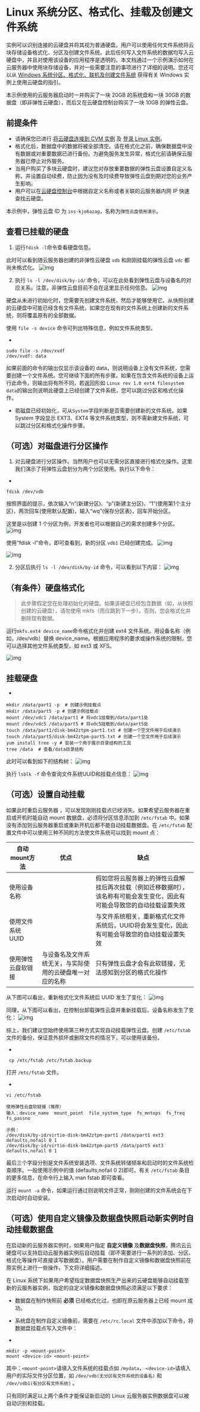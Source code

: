 # Linux 系统分区、格式化、挂载及创建文件系统

实例可以识别连接的云硬盘并将其视为普通硬盘。用户可以使用任何文件系统将云块存储设备格式化、分区及创建文件系统。此后任何写入文件系统的数据均写入云硬盘中，并且对使用该设备的应用程序是透明的。本文档通过一个示例演示如何在云服务器中使用块存储设备，并对一些需要注意的事项进行了详细的说明。您还可以从 [Windows 系统分区、格式化、联机及创建文件系统](https://cloud.tencent.com/document/product/362/6734) 获得有关 Windows 实例上使用云硬盘的指引。

本示例使用的云服务器启动时一并购买了一块 20GB 的系统盘和一块 30GB 的数据盘（即非弹性云硬盘），而后又在云硬盘控制台购买了一块 10GB 的弹性云盘。

## 前提条件

- 请确保您已进行 [将云硬盘连接到 CVM 实例](https://cloud.tencent.com/doc/product/362/5745) 及 [登录 Linux 实例](https://cloud.tencent.com/doc/product/213/5436)。
- 格式化后，数据盘中的数据将被全部清空。请在格式化之前，确保数据盘中没有数据或对重要数据已进行备份。为避免服务发生异常，格式化前请确保云服务器已停止对外服务。
- 当用户购买了多块云硬盘时，建议您对存放重要数据的弹性云盘设置自定义名称，并设置自动续费，防止因为没有及时续费导致弹性云盘到期对您的业务产生影响。 
- 用户可以在[云硬盘控制台](https://console.cloud.tencent.com/cvm/cbs)中根据自定义名称或者关联的云服务器内网 IP 快速查找云硬盘。

本示例中，弹性云盘 ID 为 `ins-kjo6azag`，名称为`弹性云盘使用演示`。 

## 查看已挂载的硬盘

1) 运行`fdisk -l`命令查看硬盘信息。

此时可以看到随云服务器创建的非弹性云硬盘 `vdb` 和刚刚挂载的弹性云盘 `vdc` 都尚未格式化。
![img](assets/image.png)

2) 执行 `ls -l /dev/disk/by-id/` 命令，可以在此处看到弹性云盘与设备名的对应关系。注意，非弹性云盘目前不会在这里显示任何信息。
![img](assets/image.png)

硬盘从未进行初始化时，您需要先创建文件系统，然后才能够使用它。从快照创建的云硬盘中可能已经含有文件系统，如果您在现有的文件系统上创建新的文件系统，则将覆盖原有的全部数据。

使用 `file -s device` 命令可列出特殊信息，例如文件系统类型。

- ​																											

```
sudo file -s /dev/xvdf
/dev/xvdf: data
```

如果前面的命令的输出仅显示该设备的 data，则说明设备上没有文件系统，您需要创建一个文件系统。您可继续下面的所有步骤。如果在包含文件系统的设备上运行此命令，则输出将有所不同，若返回形如 `Linux rev 1.0 ext4 filesystem data`的输出则说明此硬盘上已经创建了文件系统，您可以跳过分区和格式化操作。

- 若磁盘已经初始化，可从`System`字段判断是否需要创建新的文件系统。如果 System 字段显示 EXT3、EXT4 等文件系统类型，则不需新建文件系统，可以跳过分区和格式化操作步骤。

## （可选）对磁盘进行分区操作

1) 对云硬盘进行分区操作。当然用户也可以无需分区直接进行格式化操作。这里我们演示了将弹性云盘划分为两个分区使用。执行以下命令：

- ​																											

```
fdisk /dev/vdb
```

按照界面的提示，依次输入“n”(新建分区)、“p”(新建主分区)、“1”(使用第1个主分区)，两次回车(使用默认配置)，输入“wq”(保存分区表)，回车开始分区。

这里是以创建 1 个分区为例，开发者也可以根据自己的需求创建多个分区。
![img](assets/img56a604c2b886f.png)

使用“fdisk -l”命令，即可查看到，新的分区 `vdb1` 已经创建完成。
![img](assets/img56a605027a966.png)

![img](assets/image-1535265751162.png)

2) 分区后执行 `ls -l /dev/disk/by-id` 命令，可以看到以下内容：
![img](assets/image-1535265751171.png)

## （有条件）硬盘格式化

> 此步骤假定您在处理初始化的硬盘。如果该硬盘已经包含数据（如，从快照创建的云硬盘），请勿使用 mkfs（而应跳到下一步）。否则，您会格式化并删除现有数据。

运行`mkfs.ext4 device_name`命令格式化并创建 ext4 文件系统。用设备名称（例如，/dev/vdb）替换 device_name。根据应用程序的要求或操作系统的限制，您可以选择其他文件系统类型，如 ext3 或 XFS。

![img](assets/image-1535265751209.png)

## 挂载硬盘

- ​																											

```
mkdir /data/part1 -p  # 创建示例挂载点
mkdir /data/part5 -p # 创建示例挂载点
mount /dev/vdc1 /data/part1 # 将vdc1挂载到/data/part1处
mount /dev/vdc5 /data/part5 # 将vdc5挂载到/data/part5处
touch /data/part1/disk-bm42ztpm-part1.txt # 创建一个空文件用于后续演示
touch /data/part5/disk-bm42ztpm-part5.txt # 创建一个空文件用于后续演示
yum install tree -y # 安装一个用于展示目录结构的工具
tree /data  # 查看/data目录结构
```

此时可以看到如下的结构树：
![img](assets/image-1535265751280.png)

执行 `lsblk -f` 命令查询文件系统UUID和挂载点信息：
![img](assets/image-1535265751265.png)

## （可选）设置自动挂载

如果此时重启云服务器
，可以发现刚刚挂载点已经消失。如果希望云服务器在重启或开机时能自动 mount 数据盘，必须将分区信息添加到 `/etc/fstab` 中。如果没有添加则云服务器重启或重新开机后都不能自动挂载数据盘。在 `/etc/fstab` 配置文件中可以使用三种不同的方法使文件系统可以找到 mount 点：

| 自动mount方法      | 优点                                                     | 缺点                                                         |
| ------------------ | -------------------------------------------------------- | ------------------------------------------------------------ |
| 使用设备名称       |                                                          | 假如您将云服务器上的弹性云盘解挂后再次挂载（例如迁移数据时），该名称有可能会发生变化，因此有可能会导致您的自动挂载设置失效 |
| 使用文件系统 UUID  |                                                          | 与文件系统相关，重新格式化文件系统后，UUID将会发生变化，因此有可能会导致您的自动挂载设置失效 |
| 使用弹性云盘软链接 | 与设备名及文件系统无关，与实际使用的云硬盘唯一对应的名称 | 只有弹性云盘才会有此软链接，无法感知到分区的格式化操作       |

从下图可以看出，重新格式化文件系统后 UUID 发生了变化：
![img](assets/image-1535265751266.png)

同理，从下图可以看出，在控制台卸载弹性云盘并重新挂载后，设备名称发生了变化：
![img](assets/image-1535265751280.png)

综上，我们建议您始终使用第三种方式实现自动挂载弹性云盘。创建 `/etc/fstab` 文件的备份，保证意外损坏或删除文件的情况下，可以使用该备份。

- ​																											

```
 cp /etc/fstab /etc/fstab.backup
```

打开 `/etc/fstab` 文件。

- ​																											

```
vi /etc/fstab

使用弹性云盘软链接（推荐）
输入：device_name  mount_point  file_system_type  fs_mntops  fs_freq  fs_passno  

示例：
/dev/disk/by-id/virtio-disk-bm42ztpm-part1 /data/part1 ext3 defaults,nofail 0 1
/dev/disk/by-id/virtio-disk-bm42ztpm-part5 /data/part5 ext3 defaults,nofail 0 1
```

最后三个字段分别是文件系统安装选项、文件系统转储频率和启动时的文件系统检查顺序。一般使用示例中的值 (defaults,nofail 0 2)即可。有关 `/etc/fstab` 条目的更多信息，在命令行上输入 man fstab 即可查看。

运行 `mount -a` 命令，如果运行通过则说明文件正常，刚刚创建的文件系统会在下次启动时自动安装。

## （可选）使用自定义镜像及数据盘快照启动新实例时自动挂载数据盘

在启动新的云服务器实例时，如果用户指定 **自定义镜像** 及**数据盘快照**，腾讯云云硬盘可以支持启动云服务器实例后自动挂载（即不需要进行一系列的添加、分区、格式化等操作可直接读写数据盘）。用户需要在制作自定义镜像和数据盘快照前在原实例上进行一些操作，下文将详细描述。

在 Linux 系统下如果用户希望指定数据盘快照生产出来的云硬盘能够自动挂载至新的云服务器实例，指定的自定义镜像和数据盘快照必须满足以下要求：

- 数据盘在制作快照前 **必须** 已经格式化过，也即在原云服务器上已经 mount 成功。
- 系统盘在制作自定义镜像前，需要在 `/etc/rc.local` 文件中添加以下命令，将数据盘挂载点写入文件中：


- ​																											

```
mkdir -p <mount-point>
mount <device-id> <mount-point>
```

其中：`<mount-point>`请填入文件系统的挂载点如 `/mydata`， `<device-id>`请填入用户的实际文件分区位置，如 `/dev/vdb(无分区有文件系统的设备名)` 和 `/dev/vdb1(有分区有文件系统)` 。

只有同时满足以上两个条件才能保证新启动的 Linux 云服务器实例数据盘可以被自动识别和挂载。